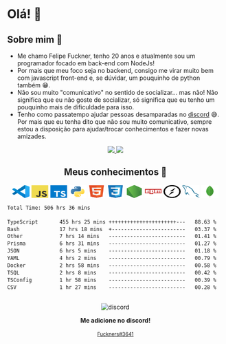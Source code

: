 # Olá! 🦑

## Sobre mim 📖

* Me chamo Felipe Fuckner, tenho 20 anos e atualmente sou um programador focado em back-end com NodeJs!   
* Por mais que meu foco seja no backend, consigo me virar muito bem com javascript front-end e, se dúvidar, um pouquinho de python também 😁.   
* Não sou muito "comunicativo" no sentido de socializar... mas não! Não significa que eu não goste de socializar, só significa que eu tenho um pouquinho mais de dificuldade para isso.   
* Tenho como passatempo ajudar pessoas desamparadas no [discord](https://discord.gg/6NNjTRGuMy) 😅. Por mais que eu tenha dito que não sou muito comunicativo, sempre estou a disposição para ajudar/trocar conhecimentos e fazer novas amizades.    

<div align="center">
  <a href="https://github.com/Fuckners">
    <img height="180em" src="https://github-readme-stats.vercel.app/api?username=Fuckners&show_icons=true&theme=dracula&include_all_commits=true&count_private=true"/>
    <img height="180em" src="https://github-readme-stats.vercel.app/api/top-langs/?username=Fuckners&layout=compact&langs_count=7&theme=dracula"/>
  <a/>
</div>

<h2 align="center"> Meus conhecimentos 🧠 </h2>

<div align="center">
  <img align="center" alt="vscode" height="30" width="40" src="https://raw.githubusercontent.com/devicons/devicon/master/icons/vscode/vscode-original.svg">
  <!-- <small>vscode</small> -->

  <img align="center" alt="JavaScript" height="30" width="40" src="https://raw.githubusercontent.com/devicons/devicon/master/icons/javascript/javascript-original.svg">
  <!-- <small>javascript</small> -->

  <img align="center" alt="TypeScript" height="30" width="40" src="https://raw.githubusercontent.com/devicons/devicon/master/icons/typescript/typescript-original.svg">
  <!-- <small>typescript</small> -->

  <img align="center" alt="python" height="30" width="40" src="https://raw.githubusercontent.com/devicons/devicon/master/icons/python/python-original.svg">
  <!-- <small>python</small> -->

  <img align="center" alt="html5" height="30" width="40" src="https://raw.githubusercontent.com/devicons/devicon/master/icons/html5/html5-original.svg">
  <!-- <small>html5</small> -->

  <img align="center" alt="css3" height="30" width="40" src="https://raw.githubusercontent.com/devicons/devicon/master/icons/css3/css3-original.svg">
  <!-- <small>css3</small> -->

  <img align="center" alt="nodejs" height="30" width="40" src="https://raw.githubusercontent.com/devicons/devicon/master/icons/nodejs/nodejs-original.svg">
  <!-- <small>nodejs</small> -->

  <img align="center" alt="npm" height="30" width="40" src="https://raw.githubusercontent.com/devicons/devicon/master/icons/npm/npm-original-wordmark.svg">
  <!-- <small>npm</small> -->
  <!--
  <img align="center" alt="vuejs" height="30" width="40" src="https://raw.githubusercontent.com/devicons/devicon/master/icons/vuejs/vuejs-original.svg">
  <small>vuejs</small>
  -->
  <img align="center" alt="socketio" height="30" width="40" src="https://raw.githubusercontent.com/devicons/devicon/master/icons/socketio/socketio-original.svg">
  <!-- <small>socketio</small> -->

  <img align="center" alt="mysql" height="30" width="40" src="https://raw.githubusercontent.com/devicons/devicon/master/icons/mysql/mysql-original.svg">
  <!-- <small>mysql</small> -->

  <img align="center" alt="mongodb" height="30" width="40" src="https://raw.githubusercontent.com/devicons/devicon/master/icons/mongodb/mongodb-original.svg">
  <!-- <small>mongodb</small> -->
</div>

<!--START_SECTION:waka-->

```txt
Total Time: 506 hrs 36 mins

TypeScript       455 hrs 25 mins ++++++++++++++++++++++---   88.63 %
Bash             17 hrs 18 mins  +------------------------   03.37 %
Other            7 hrs 14 mins   -------------------------   01.41 %
Prisma           6 hrs 31 mins   -------------------------   01.27 %
JSON             6 hrs 5 mins    -------------------------   01.18 %
YAML             4 hrs 2 mins    -------------------------   00.79 %
Docker           2 hrs 58 mins   -------------------------   00.58 %
TSQL             2 hrs 8 mins    -------------------------   00.42 %
TSConfig         1 hr 58 mins    -------------------------   00.39 %
CSV              1 hr 27 mins    -------------------------   00.28 %
```

<!--END_SECTION:waka-->

##

<div align="center">
  <img src="https://camo.githubusercontent.com/5b475732a4ed305b1041d81185353428fb9860f5e5a5fe3249ee547e3b5aa69b/68747470733a2f2f63646e2e7261776769742e636f6d2f4e4e54696e2f646973636f72642d6c6f676f2f66343333333334342f7372632f6173736574732f616e696d61746564646973636f72642e737667" alt="discord" width="100px">
  <p><strong>Me adicione no discord!</strong></p>
  <a href="https://discord.com/">
    <small>Fuckners#3641</small>
  </a>
</div>

